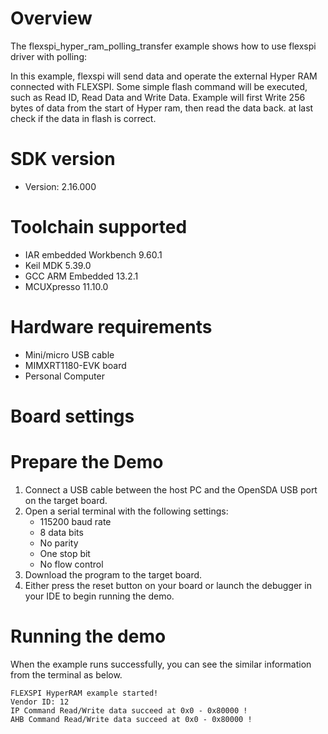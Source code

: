 Overview
========
The flexspi_hyper_ram_polling_transfer example shows how to use flexspi driver with polling:

In this example, flexspi will send data and operate the external Hyper RAM connected with FLEXSPI. Some simple flash command will
be executed, such as Read ID, Read Data and Write Data.
Example will first Write 256 bytes of data from the start of Hyper ram, then read the data back. at last check if the data in flash is correct.

SDK version
===========
- Version: 2.16.000

Toolchain supported
===================
- IAR embedded Workbench  9.60.1
- Keil MDK  5.39.0
- GCC ARM Embedded  13.2.1
- MCUXpresso  11.10.0

Hardware requirements
=====================
- Mini/micro USB cable
- MIMXRT1180-EVK board
- Personal Computer

Board settings
==============

Prepare the Demo
================
1.  Connect a USB cable between the host PC and the OpenSDA USB port on the target board.
2.  Open a serial terminal with the following settings:
    - 115200 baud rate
    - 8 data bits
    - No parity
    - One stop bit
    - No flow control
3.  Download the program to the target board.
4.  Either press the reset button on your board or launch the debugger in your IDE to begin running the demo.

Running the demo
================
When the example runs successfully, you can see the similar information from the terminal as below.

~~~~~~~~~~~~~~~~~~~~~~~~~~~~
FLEXSPI HyperRAM example started!
Vendor ID: 12
IP Command Read/Write data succeed at 0x0 - 0x80000 !
AHB Command Read/Write data succeed at 0x0 - 0x80000 !
~~~~~~~~~~~~~~~~~~~~~~~~~~~~
